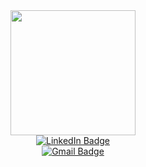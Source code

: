 <div id="header" align="center">
  <img src="https://media.giphy.com/media/SYQFjIKXTL6f2HoJIh/giphy.gif" width="200"/>
  
  <div>
    <a href="https://www.linkedin.com/in/jiin-kim-34581a183">
      <img src="https://img.shields.io/badge/LinkedIn-blue?style=for-the-badge&logo=linkedin&logoColor=white" alt="LinkedIn Badge"/>
    </a>
  </div>
  <div>
    <a href=".">
      <img src="https://img.shields.io/badge/jiin.kim109@gmail.com-red?style=for-the-badge&logo=gmail&logoColor=white" alt="Gmail Badge"/>
    </a>
  </div>
</div>
